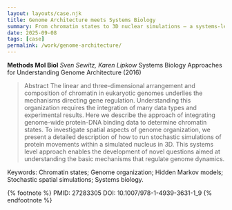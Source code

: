 ```yaml
---
layout: layouts/case.njk
title: Genome Architecture meets Systems Biology
summary: From chromatin states to 3D nuclear simulations — a systems-level view of how genome architecture drives gene regulation
date: 2025-09-08
tags: [case]
permalink: /work/genome-architecture/
---
```





**Methods Mol Biol**
*Sven Sewitz, Karen Lipkow*
Systems Biology Approaches for Understanding Genome Architecture (2016)



>Abstract
The linear and three-dimensional arrangement and composition of chromatin in eukaryotic genomes underlies the mechanisms directing gene regulation. Understanding this organization requires the integration of many data types and experimental results. Here we describe the approach of integrating genome-wide protein-DNA binding data to determine chromatin states. To investigate spatial aspects of genome organization, we present a detailed description of how to run stochastic simulations of protein movements within a simulated nucleus in 3D. This systems level approach enables the development of novel questions aimed at understanding the basic mechanisms that regulate genome dynamics.

Keywords: Chromatin states; Genome organization; Hidden Markov models; Stochastic spatial simulations; Systems biology.

{% footnote %}
PMID: 27283305 DOI: 10.1007/978-1-4939-3631-1_9
{% endfootnote %}
